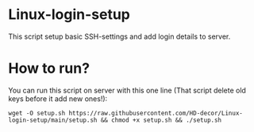 # Linux-login-setup
This script setup basic SSH-settings and add login details to server. 


# How to run?
You can run this script on server with this one line (That script delete old keys before it add new ones!):

````
wget -O setup.sh https://raw.githubusercontent.com/HD-decor/Linux-login-setup/main/setup.sh && chmod +x setup.sh && ./setup.sh
````

